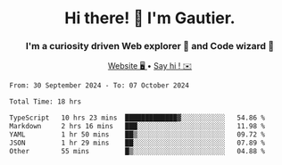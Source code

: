 <h1 align="center">Hi there! 👋 I'm Gautier.</h1>
<h3 align="center">I'm a curiosity driven Web explorer 🚀 and Code wizard 🧙</h3>

<p align="center">
  <a href="https://xisabla.github.io/">Website 🖥️ </a> •
  <a href="mailto:xisabla.dev@gmail.com">Say hi ! ✉️</a>
</p>

<!--START_SECTION:waka-->

```txt
From: 30 September 2024 - To: 07 October 2024

Total Time: 18 hrs

TypeScript   10 hrs 23 mins  █████████████▓░░░░░░░░░░░   54.86 %
Markdown     2 hrs 16 mins   ███░░░░░░░░░░░░░░░░░░░░░░   11.98 %
YAML         1 hr 50 mins    ██▒░░░░░░░░░░░░░░░░░░░░░░   09.72 %
JSON         1 hr 29 mins    ██░░░░░░░░░░░░░░░░░░░░░░░   07.89 %
Other        55 mins         █▒░░░░░░░░░░░░░░░░░░░░░░░   04.88 %
```

<!--END_SECTION:waka-->
